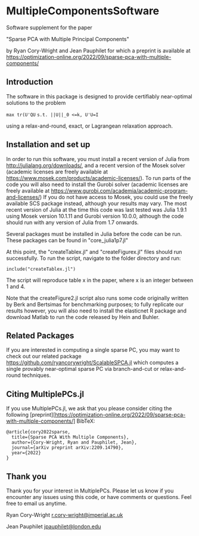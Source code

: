 # MultipleComponentsSoftware

Software supplement for the paper

"Sparse PCA with Multiple Principal Components"

by Ryan Cory-Wright and Jean Pauphilet for which a preprint is available at https://optimization-online.org/2022/09/sparse-pca-with-multiple-components/

## Introduction

The software in this package is designed to provide certifiably near-optimal solutions to the problem

`max tr(U'QU`
`s.t. ||U||_0 <=k, U'U=I`

using a relax-and-round, exact, or Lagrangean relaxation approach.


## Installation and set up

In order to run this software, you must install a recent version of Julia from http://julialang.org/downloads/, and a recent version of the Mosek solver (academic licenses are freely available at https://www.mosek.com/products/academic-licenses/). To run parts of the code you will also need to install the Gurobi solver (academic licenses are freely available at https://www.gurobi.com/academia/academic-program-and-licenses/) If you do not have access to Mosek, you could use the freely available SCS package instead, although your results may vary.  The most recent version of Julia at the time this code was last tested was Julia 1.9.1 using Mosek version 10.1.11 and Gurobi version 10.0.0, although the code should run with any version of Julia from 1.7 onwards.

Several packages must be installed in Julia before the code can be run.  These packages can be found in "core_julia1p7.jl"

At this point, the "createTablex.jl" and "createFigurex.jl" files should run successfully.  To run the script, navigate to the folder directory and run:

`include("createTablex.jl")`

 The script will reproduce table x in the paper, where x is an integer between 1 and 4.


 Note that the createFigure2.jl script also runs some code originally written by Berk and Bertsimas for benchmarking purposes; to fully replicate our results however, you will also need to install the elasticnet R package and download Matlab to run the code released by Hein and Buhler.

## Related Packages

If you are interested in computing a single sparse PC, you may want to check out our related package https://github.com/ryancorywright/ScalableSPCA.jl which computes a single provably near-optimal sparse PC via branch-and-cut or relax-and-round techniques.


## Citing MultiplePCs.jl

If you use MultiplePCs.jl, we ask that you please consider citing the following [preprint][https://optimization-online.org/2022/09/sparse-pca-with-multiple-components/]
BibTeX:
```
@article{cory2022sparse,
  title={Sparse PCA With Multiple Components},
  author={Cory-Wright, Ryan and Pauphilet, Jean},
  journal={arXiv preprint arXiv:2209.14790},
  year={2022}
}
```

## Thank you

Thank you for your interest in MultiplePCs. Please let us know if you encounter any issues using this code, or have comments or questions.  Feel free to email us anytime.


Ryan Cory-Wright
r.cory-wright@imperial.ac.uk

Jean Pauphilet
jpauphilet@london.edu
